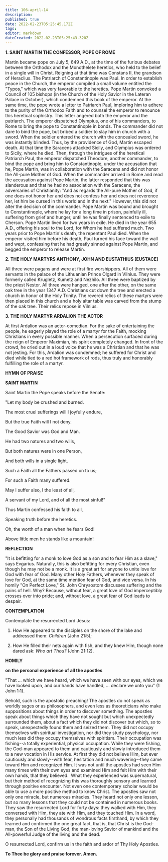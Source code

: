 ```yaml
---
title: 106-april-14
description: 
published: true
date: 2022-02-23T05:25:45.172Z
tags: 
editor: markdown
dateCreated: 2022-02-23T05:25:43.320Z
---
```



**1. SAINT MARTIN THE CONFESSOR, POPE OF ROME**

Martin became pope on July 5, 649 A.D., at the time of the furious debates between the Orthodox and the Monothelete heretics, who held to the belief in a single will in Christ. Reigning at that time was Constans II, the grandson of Heraclius. The Patriarch of Constantinople was Paul. In order to establish peace in the Church, the emperor compiled a small volume entitled the "Typos," which was very favorable to the heretics. Pope Martin convoked a Council of 105 bishops (in the Church of the Holy Savior in the Lateran Palace in October), which condemned this book of the emperor. At the same time, the pope wrote a letter to Patriarch Paul, imploring him to adhere to the purity of the Orthodox Faith and to counsel the emperor to renounce this heretical sophistry. This letter angered both the emperor and the patriarch. The emperor dispatched Olympius, one of his commanders, to Rome to bring the pope to Constantinople in bonds. The commander did not dare to bind the pope, but bribed a soldier to slay him in church with a sword. When the soldier entered the church with the concealed sword, he was instantly blinded. Thus, by the providence of God, Martin escaped death. At that time the Saracens attacked Sicily, and Olympius was ordered to Sicily, where he died. Then, through the intrigues of the heretical Patriarch Paul, the emperor dispatched Theodore, another commander, to bind the pope and bring him to Constantinople, under the accusation that he, Pope Martin, was in collaboration with the Saracens and did not honor the All-pure Mother of God. When the commander arrived in Rome and read the accusation against Pope Martin, the latter responded that this was slanderous and that he had no association with the Saracens, the adversaries of Christianity: "And as regards the All-pure Mother of God, if one does not honor her and does not confess her and does not reverence her, let him be cursed in this world and in the next." However, this did not alter the decision of the commander. Pope Martin was bound and brought to Constantinople, where he lay for a long time in prison, painfully ill, suffering from grief and hunger, until he was finally sentenced to exile to Cherson. Pope Martin lived for two years in exile. He died in the year 655 A.D., offering his soul to the Lord, for Whom he had suffered much. Two years prior to Pope Martin's death, the repentant Paul died. When the emperor visited him before his death, Paul turned his face toward the wall and wept, confessing that he had greatly sinned against Pope Martin, and begged the emperor to release Martin.

**2. THE HOLY MARTYRS ANTHONY, JOHN AND EUSTATHIUS [EUSTACE]**

All three were pagans and were at first fire worshippers. All of them were servants in the palace of the Lithuanian Prince Olgard in Vilnius. They were formerly called Krugletz, Kumetz and Nezhilo. All three were baptized by the priest Nestor. All three were hanged, one after the other, on the same oak tree in the year 1347 A.D. Christians cut down the tree and erected a church in honor of the Holy Trinity. The revered relics of these martyrs were then placed in this church and a holy altar table was carved from the stump of the oak tree. Their relics repose in Vilnius.

**3. THE HOLY MARTYR ARDALION THE ACTOR**

At first Ardalion was an actor-comedian. For the sake of entertaining the people, he eagerly played the role of a martyr for the Faith, mocking Christians in every possible manner. When a persecution surfaced during the reign of Emperor Maximian, his spirit completely changed. In front of the crowd, he cried out in a loud voice that he was a Christian and that he was not jesting. For this, Ardalion was condemned; he suffered for Christ and died while tied to a red hot framework of rods, thus truly and honorably fulfilling the role of a martyr.


**HYMN OF PRAISE**

**SAINT MARTIN**

Saint Martin the Pope speaks before the Senate:

"Let my body be crushed and burned.

The most cruel sufferings will I joyfully endure,

But the true Faith will I not deny.

The Good Savior was God and Man.

He had two natures and two wills,

But both natures were in one Person,

And both wills in a single light.

Such a Faith all the Fathers passed on to us;

For such a Faith many suffered.

May I suffer also, I the least of all,

A servant of my Lord, and of all the most sinful!"

Thus Martin confessed his faith to all,

Speaking truth before the heretics.

Oh, the worth of a man when he fears God!

Above little men he stands like a mountain!


**REFLECTION**

"It is befitting for a monk to love God as a son and to fear Him as a slave," says Evgarius. Naturally, this is also befitting for every Christian, even though he may not be a monk. It is a great art for anyone to unite love for God with fear of God. Many other Holy Fathers, whenever they speak of love for God, at the same time mention fear of God, and vice versa. In his homily "On Perfect Love," St. John Chrysostom discusses suffering and the pains of hell. Why? Because, without fear, a great love of God imperceptibly crosses over into pride; and, without love, a great fear of God leads to despair.



**CONTEMPLATION**

Contemplate the resurrected Lord Jesus:

1.  How He appeared to the disciples on the shore of the lake and addressed them: *Children* (John 21:5);

1.  How He filled their nets again with fish, and they knew Him, though none dared ask: *Who art Thou?* (John 21:12).
 


**HOMILY** 


**on the personal experience of all the apostles**

 "That ... which we have heard, which we have seen with our eyes, which we have looked upon, and our hands have handled, ... declare we unto you" (1 John 1:1).

Behold, such is the apostolic preaching! The apostles do not speak as worldly sages or as philosophers, and even less as theoreticians who make suppositions about things in order to discover something. The apostles speak about things which they have not sought but which unexpectedly surrounded them, about a fact which they did not discover but which, so to speak, unexpectedly found them and seized them. They did not occupy themselves with spiritual investigation, nor did they study psychology, nor much less did they occupy themselves with spiritism. Their occupation was fishing--a totally experiential, physical occupation. While they were fishing, the God-man appeared to them and cautiously and slowly introduced them to a new vocation in His service. At first they did not believe Him, but ever cautiously and slowly--with fear, hesitation and much wavering--they came toward Him and recognized Him. It was not until the apostles had seen Him many times with their own eyes and examined Him and felt Him with their own hands, that they believed.  What they experienced was supernatural, but their method of recognizing this was thoroughly sensory and learned through positive encounter. Not even one contemporary scholar would be able to use a more positive method to know Christ. The apostles saw not only one miracle, but numerous miracles. They heard not only one lesson, but so many lessons that they could not be contained in numerous books. They saw the resurrected Lord for forty days: they walked with Him, they conversed with Him, they ate with Him, and they touched Him. In a word, they personally had thousands of wondrous facts firsthand, by which they learned and confirmed the one great fact, that is, that Christ is the God-man, the Son of the Living God, the man-loving Savior of mankind and the All-powerful Judge of the living and the dead.

O resurrected Lord, confirm us in the faith and ardor of Thy Holy Apostles.

**To Thee be glory and praise forever. Amen.**

  
